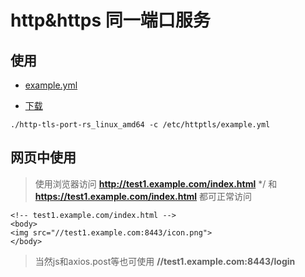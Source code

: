 # http&https 同一端口服务

## 使用
* [example.yml](example.yml)

* [下载](http-tls-port-rs_linux_amd64)

```
./http-tls-port-rs_linux_amd64 -c /etc/httptls/example.yml
```

## 网页中使用

> 使用浏览器访问 **http://test1.example.com/index.html** */ 和 **https://test1.example.com/index.html** 都可正常访问

```
<!-- test1.example.com/index.html -->
<body>
<img src="//test1.example.com:8443/icon.png">
</body>
```

> 当然js和axios.post等也可使用 **//test1.example.com:8443/login**
